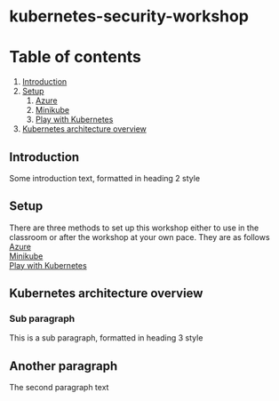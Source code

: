 # kubernetes-security-workshop

# Table of contents
1. [Introduction](#introduction)
2. [Setup](#setup)
    1. [Azure](setup/azure.md)
    2. [Minikube](setup/minikube.md)
    3. [Play with Kubernetes](setup/play-with-k8s.md)
3. [Kubernetes architecture overview ](#overview)

## Introduction <a name="introduction"></a>
Some introduction text, formatted in heading 2 style

## Setup <a name="setup"></a>
There are three methods to set up this workshop either to use in the classroom or after the workshop at your own pace. They are as follows  
[Azure](setup/azure.md)  
[Minikube](setup/minikube.md)  
[Play with Kubernetes](setup/play-with-k8s.md) 

## Kubernetes architecture overview <a name="overview"></a>



### Sub paragraph <a name="subparagraph1"></a>
This is a sub paragraph, formatted in heading 3 style

## Another paragraph <a name="paragraph2"></a>
The second paragraph text




